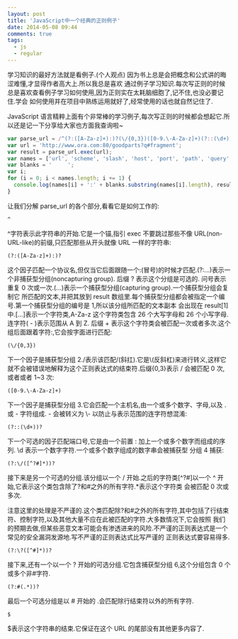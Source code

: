 ```yaml
---
layout: post
title: 'JavaScript中一个经典的正则例子'
date: 2014-05-08 09:44
comments: true
tags:
  - js
  - regular
---
```


学习知识的最好方法就是看例子.(个人观点) 因为书上总是会把概念和公式讲的晦涩难懂,才显得作者高大上.所以我总是喜欢
通过例子学习知识.每次写正则的时候总是喜欢查看例子学习如何使用,因为正则实在太耗脑细胞了,记不住,也没必要记住.学会
如何使用并在项目中熟练运用就好了,经常使用的话也就自然记住了.

JavaScript 语言精粹上面有个非常棒的学习例子,每次写正则的时候都会想起它.所以还是记一下分享给大家也方面我查询啦~

```js
var parse_url = /^(?:([A-Za-z]+):)?(\/{0,3})([0-9.\-A-Za-z]+)(?::(\d+))?(?:\/([^?#]*))?(?:\?([^#]*))?(?:#(.*))?$/;
var url = 'http://www.ora.com:80/goodparts?q#fragment';
var result = parse_url.exec(url);
var names = ['url', 'scheme', 'slash', 'host', 'port', 'path', 'query', 'hash'];
var blanks = '     ';
var i;
for (i = 0; i < names.length; i += 1) {
  console.log(names[i] + ':' + blanks.substring(names[i].length), result[i]);
}
```

让我们分解 parse_url 的各个部分,看看它是如何工作的:

```
^
```

^字符表示此字符串的开始.它是一个锚,指引 exec 不要跳过那些不像 URL(non-URL-like)的前缀,只匹配那些从开头就像 URL 一样的字符串:

```
(?:([A-Za-z]+):)?
```

这个因子匹配一个协议名,但仅当它后面跟随一个:(冒号)的时候才匹配.(?:...)表示一个非捕获型分组(noncapturing group).
后缀 ? 表示这个分组是可选的. 问号表示重复 0 次或一次.(...)表示一个捕获型分组(capturing group).一个捕获型分组会复制它
所匹配的文本,并把其放到 result 数组里.每个捕获型分组都会被指定一个编号.第一个捕获型分组的编号是 1,所以该分组所匹配的文本副本
会出现在 result[1]中.[...]表示一个字符类,A-Za-z 这个字符类包含 26 个大写字母和 26 个小写字母.连字符( - )表示范围从 A 到 Z.
后缀 + 表示这个字符类会被匹配一次或者多次.这个组后面跟着字符:,它会按字面进行匹配:

```
(\/{0,3})
```

下一个因子是捕获型分组 2.\/表示该匹配/(斜扛).它是\\(反斜杠)来进行转义,这样它就不会被错误地解释为这个正则表达式的结束符.后缀{0,3}表示
/ 会被匹配 0 次,或者或者 1~3 次:

```
([0-9.\-A-Za-z]+)
```

下一个因子是捕获型分组 3.它会匹配一个主机名,由一个或多个数字、字母,以及 . 或 - 字符组成. - 会被转义为 \\- 以防止与表示范围的连字符想混淆:

```
(?::(\d+))?
```

下一个可选的因子匹配端口号,它是由一个前置 : 加上一个或多个数字而组成的序列. \d 表示一个数字字符.一个或多个数字组成的数字串会被捕获型
分组 4 捕获:

```
(?:\/([^?#]*))?
```

接下来是另一个可选的分组.该分组以一个 / 开始.之后的字符类[^?#]以一个 ^ 开始,它表示这个类包含除了?和#之外的所有字符.\*表示这个字符类
会被匹配 0 次或多次.

注意这里的处理是不严谨的.这个类匹配除?和#之外的所有字符,其中包括了行结束符、控制字符,以及其他大量不应在此被匹配的字符.大多数情况下,它会按照
我们的预期去做,但某些恶意文本可能会有渗透进来的风险.不严谨的正则表达式是一个常见的安全漏洞发源地.写不严谨的正则表达式比写严谨的
正则表达式要容易得多.

```
(?:\?([^#]*))?
```

接下来,还有一个以一个 ? 开始的可选分组.它包含捕获型分组 6,这个分组包含 0 个或多个非#字符.

```
(?:#(.*))?
```

最后一个可选分组是以 # 开始的 .会匹配除行结束符以外的所有字符.

```
$
```

\$表示这个字符串的结束.它保证在这个 URL 的尾部没有其他更多内容了.
